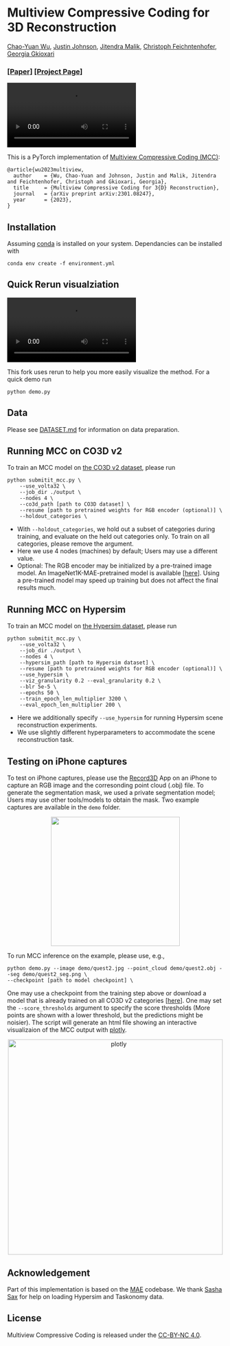 # Multiview Compressive Coding for 3D Reconstruction
[Chao-Yuan Wu](https://chaoyuan.org/), 
[Justin Johnson](https://web.eecs.umich.edu/~justincj/),
[Jitendra Malik](https://people.eecs.berkeley.edu/~malik/),
[Christoph Feichntenhofer](https://feichtenhofer.github.io/),
[Georgia Gkioxari](https://gkioxari.github.io/)
  
### [[Paper]](https://arxiv.org/abs/2301.08247) [[Project Page]](https://mcc3d.github.io/) ###

<video controls autoplay src="https://user-images.githubusercontent.com/1841547/213249405-a9052b5c-08e6-44ce-9140-35e0063a3fa4.mp4" controls="controls" style="max-width: 730px;"></video>




This is a PyTorch implementation of [Multiview Compressive Coding (MCC)](https://arxiv.org/abs/2301.08247):
```
@article{wu2023multiview,
  author    = {Wu, Chao-Yuan and Johnson, Justin and Malik, Jitendra and Feichtenhofer, Christoph and Gkioxari, Georgia},
  title     = {Multiview Compressive Coding for 3{D} Reconstruction},
  journal   = {arXiv preprint arXiv:2301.08247},
  year      = {2023},
}
```

## Installation

Assuming [conda](https://docs.conda.io/en/latest/miniconda.html) is installed on your system. Dependancies can be installed with

```
conda env create -f environment.yml
```

## Quick Rerun visualziation
<video controls autoplay src="https://user-images.githubusercontent.com/25287427/231321885-037dd753-2754-4e32-889b-5440216b7ace.mp4
" controls="controls" style="max-width: 730px;"></video>

This fork uses rerun to help you more easily visualize the method. For a quick demo run
```
python demo.py
```


## Data
Please see [DATASET.md](DATASET.md) for information on data preparation.

## Running MCC on CO3D v2
To train an MCC model on [the CO3D v2 dataset](https://ai.facebook.com/datasets/CO3D-dataset/), please run
```
python submitit_mcc.py \
    --use_volta32 \
    --job_dir ./output \
    --nodes 4 \
    --co3d_path [path to CO3D dataset] \
    --resume [path to pretrained weights for RGB encoder (optional)] \
    --holdout_categories \
```
- With `--holdout_categories`, we hold out a subset of categories during training, and evaluate on the held out categories only.
To train on all categories, please remove the argument.
- Here we use 4 nodes (machines) by default; Users may use a different value.
- Optional: The RGB encoder may be initialized by a pre-trained image model. An ImageNet1K-MAE-pretrained model is available [[here](https://dl.fbaipublicfiles.com/MCC/vit_base_IN1K.pth)]. Using a pre-trained model may speed up training but does not affect the final results much.

## Running MCC on Hypersim
To train an MCC model on [the Hypersim dataset](https://github.com/apple/ml-hypersim), please run
```
python submitit_mcc.py \
    --use_volta32 \
    --job_dir ./output \
    --nodes 4 \
    --hypersim_path [path to Hypersim dataset] \
    --resume [path to pretrained weights for RGB encoder (optional)] \
    --use_hypersim \
    --viz_granularity 0.2 --eval_granularity 0.2 \
    --blr 5e-5 \
    --epochs 50 \
    --train_epoch_len_multiplier 3200 \
    --eval_epoch_len_multiplier 200 \
```
- Here we additionally specify `--use_hypersim` for running Hypersim scene reconstruction experiments.
- We use slightly different hyperparameters to accommodate the scene reconstruction task.

## Testing on iPhone captures
To test on iPhone captures, please use the [Record3D](https://record3d.app/) App on an iPhone to capture an RGB image and the corresonding point cloud (.obj) file. To generate the segmentation mask, we used a private segmentation model; Users may use other tools/models to obtain the mask. Two example captures are available in the `demo` folder. 
<div align="center">
  <img src="demo/quest2.jpg" height="300" />
</div>

To run MCC inference on the example, please use, e.g., 
```
python demo.py --image demo/quest2.jpg --point_cloud demo/quest2.obj --seg demo/quest2_seg.png \
--checkpoint [path to model checkpoint] \
```
One may use a checkpoint from the training step above or download a model that is already trained on all CO3D v2 categories [[here](https://dl.fbaipublicfiles.com/MCC/co3dv2_all_categories.pth)].
One may set the `--score_thresholds` argument to specify the score thresholds (More points are shown with a lower threshold, but the predictions might be noisier). 
The script will generate an html file showing an interactive visualizaion of the MCC output with [plotly](https://plotly.com/).
<div align="center">
<img width="500" alt="plotly" src="https://user-images.githubusercontent.com/1841547/206815592-18010d13-2f7b-4a6e-adbd-229accc66300.png">
</div>


## Acknowledgement
Part of this implementation is based on the [MAE](https://github.com/facebookresearch/mae) codebase. We thank [Sasha Sax](https://alexsax.github.io/) for help on loading Hypersim and Taskonomy data.

## License
Multiview Compressive Coding is released under the [CC-BY-NC 4.0](LICENSE).

